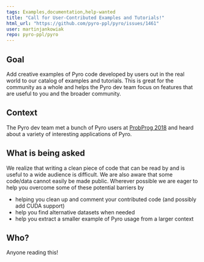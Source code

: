 ```yaml
---
tags: Examples,documentation,help-wanted
title: "Call for User-Contributed Examples and Tutorials!"
html_url: "https://github.com/pyro-ppl/pyro/issues/1461"
user: martinjankowiak
repo: pyro-ppl/pyro
---
```


## Goal

Add creative examples of Pyro code developed by users out in the real world to our catalog of examples and tutorials. This is great for the community as a whole and helps the Pyro dev team focus on features that are useful to you and the broader community.

## Context

The Pyro dev team met a bunch of Pyro users at [ProbProg 2018](https://probprog.cc/) and heard about a variety of interesting applications of Pyro.

## What is being asked

We realize that writing a clean piece of code that can be read by and is useful to a wide audience is difficult. We are also aware that some code/data cannot easily be made public. Wherever possible we are eager to help you overcome some of these potential barriers by
- helping you clean up and comment your contributed code (and possibly add CUDA support)
- help you find alternative datasets when needed
- help you extract a smaller example of Pyro usage from a larger context

## Who?

Anyone reading this!

